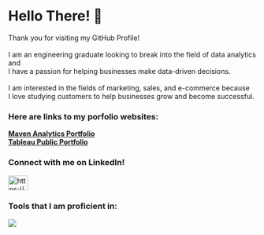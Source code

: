 <h1 align="left">Hello There! 👋</h1>
<p align="left"> Thank you for visiting my GitHub Profile! <br> <br>
                 I am an engineering graduate looking to break into the field of data analytics and <br>
                 I have a passion for helping businesses make data-driven decisions. <br> <br>
                 I am interested in the fields of marketing, sales, and e-commerce because <br>
                 I love studying customers to help businesses grow and become successful. </p>

<h3 alight="left">Here are links to my porfolio websites:</h3>
<p>
<a href="https://www.mavenanalytics.io/profile/Chris-Barnett/87013525"><strong>Maven Analytics Portfolio</strong></a> <br>
<a href="https://public.tableau.com/app/profile/chris.barnett3765/vizzes"><strong>Tableau Public Portfolio</strong></a>
</p>

<h3 align="left">Connect with me on LinkedIn!</h3>
<p align="left">
<a href="https://www.linkedin.com/in/chris-b-79abbb125/" target="blank"><img align="center" src="https://raw.githubusercontent.com/rahuldkjain/github-profile-readme-generator/master/src/images/icons/Social/linked-in-alt.svg" alt="https://www.linkedin.com/in/chris-b-79abbb125/" height="30" width="40" /></a>
</p>

<h3 align="left">Tools that I am proficient in:</h3>

<a href="https://photos.onedrive.com/share/190CC22740FBED76!205863?cid=190CC22740FBED76&resId=190CC22740FBED76!205863&authkey=!ANUT7cxOvlsutuo&ithint=photo&e=3gl1Rh" target="_blank">
    <img src="https://photos.onedrive.com/share/190CC22740FBED76!205863?cid=190CC22740FBED76&resId=190CC22740FBED76!205863&authkey=!ANUT7cxOvlsutuo&ithint=photo&e=3gl1Rh">
</a>
